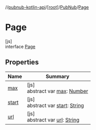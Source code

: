 //[pubnub-kotlin-api](../../../../index.md)/[[root]](../../index.md)/[PubNub](../index.md)/[Page](index.md)

# Page

[js]\
interface [Page](index.md)

## Properties

| Name | Summary |
|---|---|
| [max](max.md) | [js]<br>abstract var [max](max.md): [Number](https://kotlinlang.org/api/core/kotlin-stdlib/kotlin/-number/index.html) |
| [start](start.md) | [js]<br>abstract var [start](start.md): [String](https://kotlinlang.org/api/core/kotlin-stdlib/kotlin/-string/index.html) |
| [url](url.md) | [js]<br>abstract var [url](url.md): [String](https://kotlinlang.org/api/core/kotlin-stdlib/kotlin/-string/index.html) |
